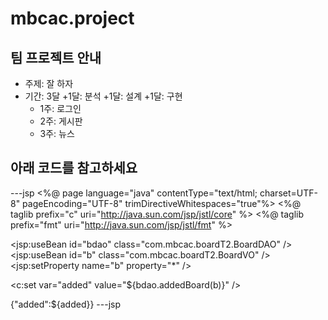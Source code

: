 # mbcac.project
## 팀 프로젝트 안내
* 주제: 잘 하자
* 기간: 3달
  +1달: 분석
  +1달: 설계
  +1달: 구현
   - 1주: 로그인
   - 2주: 게시판
   - 3주: 뉴스

## 아래 코드를 참고하세요
---jsp
<%@ page language="java" contentType="text/html; charset=UTF-8"
    pageEncoding="UTF-8" trimDirectiveWhitespaces="true"%>
<%@ taglib prefix="c" uri="http://java.sun.com/jsp/jstl/core" %>
<%@ taglib prefix="fmt" uri="http://java.sun.com/jsp/jstl/fmt" %>

<jsp:useBean id="bdao" class="com.mbcac.boardT2.BoardDAO" />
<jsp:useBean id="b" class="com.mbcac.boardT2.BoardVO" />
	<jsp:setProperty name="b" property="*" />
	
<c:set var="added" value="${bdao.addedBoard(b)}" />

{"added":${added}}
---jsp
